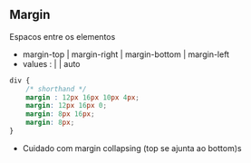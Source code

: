## Margin

Espacos entre os elementos

- margin-top | margin-right | margin-bottom | margin-left 
- values : <length> | <percentage> | auto

```css
div {
    /* shorthand */
    margin : 12px 16px 10px 4px;
    margin: 12px 16px 0;
    margin: 8px 16px;
    margin: 8px;
}
```

* Cuidado com margin collapsing (top se ajunta ao bottom)s